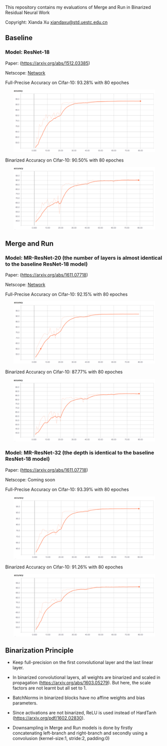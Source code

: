 This repository contains my evaluations of Merge and Run in Binarized Residual Neural Work

Copyright: Xianda Xu xiandaxu@std.uestc.edu.cn

Baseline
--------
### Model: ResNet-18

Paper: (https://arxiv.org/abs/1512.03385)

Netscope: [Network](http://ethereon.github.io/netscope/#/gist/20db0c9bcdf859d2ffa0a5a55fe9b979)

Full-Precise Accuracy on Cifar-10: 93.28% with 80 epoches

<div align=center><img width="453" height="200" src="https://github.com/brycexu/MR-Residual-Net/blob/master/Images/Base.png"/></div>

Binarized Accuracy on Cifar-10: 90.50% with 80 epoches

<div align=center><img width="453" height="200" src="https://github.com/brycexu/MR-Residual-Net/blob/master/Images/Base (binarized).png"/></div>

Merge and Run
---------
### Model: MR-ResNet-20 (the number of layers is almost identical to the baseline ResNet-18 model)

Paper: (https://arxiv.org/abs/1611.07718)

Netscope: [Network](http://ethereon.github.io/netscope/#/gist/46029162791a6f9b6a9e54e7742c12d4)

Full-Precise Accuracy on Cifar-10: 92.15% with 80 epoches

<div align=center><img width="453" height="200" src="https://github.com/brycexu/MR-Residual-Net/blob/master/Images/MR.png"/></div>

Binarized Accuracy on Cifar-10: 87.77% with 80 epoches

<div align=center><img width="453" height="200" src="https://github.com/brycexu/MR-Residual-Net/blob/master/Images/MR-18 (binarized).png"/></div>

### Model: MR-ResNet-32 (the depth is identical to the baseline ResNet-18 model)

Paper: (https://arxiv.org/abs/1611.07718)

Netscope: Coming soon

Full-Precise Accuracy on Cifar-10: 93.39% with 80 epoches

<div align=center><img width="453" height="200" src="https://github.com/brycexu/MR-Residual-Net/blob/master/Images/MR-32.png"/></div>

Binarized Accuracy on Cifar-10: 91.26% with 80 epoches

<div align=center><img width="453" height="200" src="https://github.com/brycexu/MR-Residual-Net/blob/master/Images/MR-32 (binarized).png"/></div>

## Binarization Principle

* Keep full-precision on the first convolutional layer and the last linear layer.

* In binarized convolutional layers, all weights are binarized and scaled in propagation (https://arxiv.org/abs/1603.05279). But here, the scale factors are not learnt but all set to 1.

* BatchNorms in binarized blocks have no affine weights and bias parameters.

* Since activations are not binarized, ReLU is used instead of HardTanh (https://arxiv.org/pdf/1602.02830).

* Downsampling in Merge and Run models is done by firstly concatenating left-branch and right-branch and secondly using a convolusion (kernel-size:1, stride:2, padding:0)





















